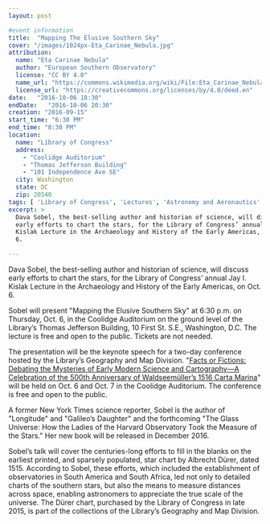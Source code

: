 ```yaml
---
layout: post

#event information
title:  "Mapping The Elusive Southern Sky"
cover: "/images/1024px-Eta_Carinae_Nebula.jpg"
attribution:
  name: "Eta Carinae Nebula"
  author: "European Southern Observatory"
  license: "CC BY 4.0"
  name_url: "https://commons.wikimedia.org/wiki/File:Eta_Carinae_Nebula.jpg"
  license_url: "https://creativecommons.org/licenses/by/4.0/deed.en"
date:   "2016-10-06 18:30"
endDate:   "2016-10-06 20:30"
creation: "2016-09-15"
start_time: "6:30 PM"
end_time: "8:30 PM"
location:
  name: "Library of Congress"
  address:
    - "Coolidge Auditorium"
    - "Thomas Jefferson Building"
    - "101 Independence Ave SE"
  city: Washington
  state: DC
  zip: 20540
tags: [ 'Library of Congress', 'Lectures', 'Astronomy and Aeronautics' ]
excerpt: >
  Dava Sobel, the best-selling author and historian of science, will discuss
  early efforts to chart the stars, for the Library of Congress’ annual Jay I.
  Kislak Lecture in the Archaeology and History of the Early Americas, on Oct.
  6.

---
```


Dava Sobel, the best-selling author and historian of science, will discuss
early efforts to chart the stars, for the Library of Congress’ annual Jay I.
Kislak Lecture in the Archaeology and History of the Early Americas, on Oct. 6.

Sobel will present "Mapping the Elusive Southern Sky" at 6:30 p.m. on Thursday,
Oct. 6, in the Coolidge Auditorium on the ground level of the Library’s Thomas
Jefferson Building, 10 First St. S.E., Washington, D.C. The lecture is free and
open to the public. Tickets are not needed.

The presentation will be the keynote speech for a two-day conference hosted by
the Library’s Geography and Map Division. "[Facts or Fictions: Debating the
Mysteries of Early Modern Science and Cartography—A Celebration of the 500th
Anniversary of Waldseemüller’s 1516 Carta
Marina](https://www.loc.gov/today/pr/2016/16-142.html)" will be held on Oct. 6
and Oct. 7 in the Coolidge Auditorium. The conference is free and open to the
public.

A former New York Times science reporter, Sobel is the author of "Longitude"
and "Galileo’s Daughter" and the forthcoming "The Glass Universe: How the
Ladies of the Harvard Observatory Took the Measure of the Stars." Her new book
will be released in December 2016.

Sobel’s talk will cover the centuries-long efforts to fill in the blanks on the
earliest printed, and sparsely populated, star chart by Albrecht Dürer, dated
1515. According to Sobel, these efforts, which included the establishment of
observatories in South America and South Africa, led not only to detailed
charts of the southern stars, but also the means to measure distances across
space, enabling astronomers to appreciate the true scale of the universe. The
Dürer chart, purchased by the Library of Congress in late 2015, is part of the
collections of the Library’s Geography and Map Division.
